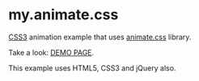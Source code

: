 # my.animate.css
<a href="http://htmlbook.ru/css3">CSS3</a> animation example that uses <a href="https://github.com/daneden/animate.css">animate.css</a> library.

Take a look: <a href="http://u123.webutu.com/my.animate.css/my.animate.html">DEMO PAGE</a>.

This example uses HTML5, CSS3 and jQuery also.
